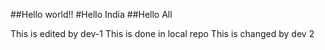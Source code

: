##Hello world!!
#Hello India
##Hello All

This is edited by dev-1
This is done in local repo
This is changed by dev 2

